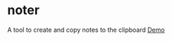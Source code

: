 # noter
A tool to create and copy notes to the clipboard
<a href = "https://reaperofchaos.github.io/Noter.html">Demo</a>
